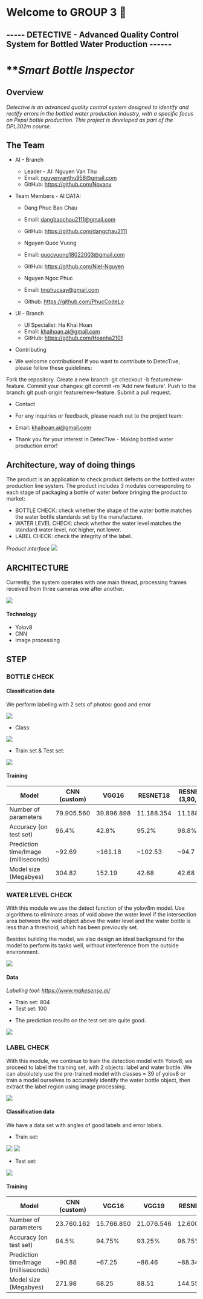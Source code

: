 # **Welcome to GROUP 3 💞**
## **----- DETECTIVE - Advanced Quality Control System for Bottled Water Production ------**

# ***Smart Bottle Inspector*

## **Overview**

*Detective is an advanced quality control system designed to identify and rectify errors in the bottled water production industry, with a specific focus on Pepsi bottle production. This project is developed as part of the DPL302m course.*

## **The Team**

- AI - Branch

    + Leader - AI: Nguyen Van Thu 
    + Email: nguyenvanthu958@gmail.com
    + GitHub: https://github.com/Novanv

- Team Members - AI DATA:
    + Dang Phuc Bao Chau
    + Email: dangbaochau2111@gmail.com
    + GitHub: https://github.com/dangchau2111

    + Nguyen Quoc Vuong
    + Email: quocvuong18022003@gmail.com
    + GitHub: https://github.com/Niel-Nguyen

    + Nguyen Ngoc Phuc
    + Email: tmphucsay@gmail.com
    + Github: https://github.com/PhucCodeLo

- UI - Branch
    + UI Specialist: Ha Khai Hoan
    + Email: khaihoan.ai@gmail.com
    + GitHub: https://github.com/Hoanha2101



- Contributing
+ We welcome contributions! If you want to contribute to DetecTive, please follow these guidelines:

Fork the repository.
Create a new branch: git checkout -b feature/new-feature.
Commit your changes: git commit -m 'Add new feature'.
Push to the branch: git push origin feature/new-feature.
Submit a pull request.

- Contact
+ For any inquiries or feedback, please reach out to the project team:

+ Email: khaihoan.ai@gmail.com
+ Thank you for your interest in DetecTive - Making bottled water production error!


## **Architecture, way of doing things**

The product is an application to check product defects on the bottled water production line system.
The product includes 3 modules corresponding to each stage of packaging a bottle of water before bringing the product to market:

- BOTTLE CHECK: check whether the shape of the water bottle matches the water bottle standards set by the manufacturer.
- WATER LEVEL CHECK: check whether the water level matches the standard water level, not higher, not lower.
- LABEL CHECK: check the integrity of the label.

*Product interface*
<img src="illustration/APP.png">

## **ARCHITECTURE**

Currently, the system operates with one main thread, processing frames received from three cameras one after another.

<img src="illustration/architecture.png">

#### **Technology**
<ul>
<li>Yolov8</li>
<li>CNN</li>
<li>Image processing</li>
</ul>


## **STEP**

### **BOTTLE CHECK**


#### **Classification data**

We perform labeling with 2 sets of photos: good and error

<img src="illustration\data_bottle.png">

+ Class:

<img src="illustration\visual_bottle_1.png">

+ Train set & Test set:

<img src="illustration\visual_bottle_2.png">

#### **Training**

| Model	| CNN (custom) | VGG16 | RESNET18 |	RESNET18 (3,90,270) |
| -----	| ------------ | ----- | -------- | ------------------- |
| Number of parameters | 79.905.560 | 39.896.898 | 11.188.354 | 11.188.354 |
| Accuracy (on test set) | 96.4% | 42.8% | 95.2% |	98.8%	|
| Prediction time/Image (milliseconds) | ~92.69 | ~161.18 | ~102.53	| ~94.7 |
| Model size (Megabyes) | 304.82 | 152.19 | 42.68 | 42.68 |

### **WATER LEVEL CHECK**

With this module we use the detect function of the yolov8m model. Use algorithms to eliminate areas of void above the water level if the intersection area between the void object above the water level and the water bottle is less than a threshold, which has been previously set.

Besides building the model, we also design an ideal background for the model to perform its tasks well, without interference from the outside environment.

<img src="illustration/tech_label.png">

#### **Data**

*Labeling tool: https://www.makesense.ai/*

- Train set: 804
- Test set: 100

+ The prediction results on the test set are quite good.

<img src="illustration/val_batch1_pred.jpg">


### **LABEL CHECK**

With this module, we continue to train the detection model with Yolov8, we proceed to label the training set, with 2 objects: label and water bottle. We can absolutely use the pre-trained model with classes = 39 of yolov8 or train a model ourselves to accurately identify the water bottle object, then extract the label region using image processing.

<img src="illustration/line_label.png">


#### **Classification data**

We have a data set with angles of good labels and error labels.

+ Train set:
<img src="illustration/visual_label_1.png">
<img src="illustration/visual_label_2.png">

+ Test set:
<img src="illustration/visual_test_label.png">

#### **Training**

| Model	| CNN (custom) | VGG16 | VGG19 | RESNET18 |	RESNET34 |
| -----	| ------------ | ----- | ----- | -------- |	-------- |
| Number of parameters | 23.760.162 |15.766.850 | 21.076.546 |12.600.450 | 23.290.178 |
| Accuracy (on test set) | 94.5% | 94.75% | 93.25% | 96.75%	| 95.75% |
| Prediction time/Image (milliseconds) | ~90.88 | ~67.25 | ~86.46	| ~88.34 | ~70.94 |
| Model size (Megabyes) | 271.98 | 68.25 | 88.51 | 144.55 | 267.19 |







